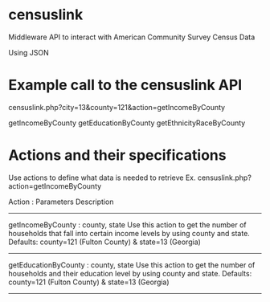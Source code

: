 censuslink
==========

Middleware API to interact with American Community Survey Census Data

Using JSON



Example call to the censuslink API
==================================

censuslink.php?city=13&county=121&action=getIncomeByCounty

getIncomeByCounty
getEducationByCounty
getEthnicityRaceByCounty


Actions and their specifications
================================

Use actions to define what data is needed to retrieve
Ex. censuslink.php?action=getIncomeByCounty

Action : Parameters
Description

--------------------------------------------

getIncomeByCounty : county, state 
Use this action to get the number of households that fall into certain income levels by using county and state.
Defaults: county=121 (Fulton County) & state=13 (Georgia)


--------------------------------------------

getEducationByCounty : county, state
Use this action to get the number of households and their education level by using county and state.
Defaults: county=121 (Fulton County) & state=13 (Georgia)

--------------------------------------------

